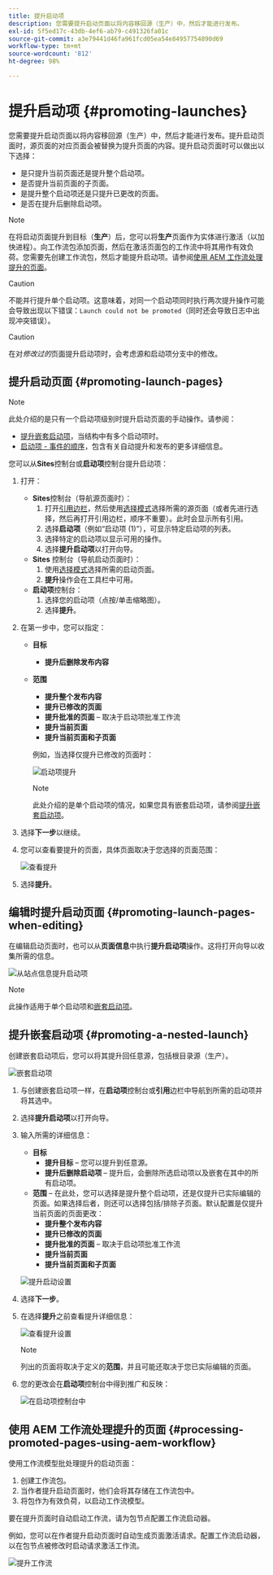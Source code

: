 ```yaml
---
title: 提升启动项
description: 您需要提升启动页面以将内容移回源（生产）中，然后才能进行发布。
exl-id: 5f5ed17c-43db-4ef6-ab79-c491326fa01c
source-git-commit: a3e79441d46fa961fcd05ea54e84957754890d69
workflow-type: tm+mt
source-wordcount: '812'
ht-degree: 98%

---
```


# 提升启动项 {#promoting-launches}

您需要提升启动页面以将内容移回源（生产）中，然后才能进行发布。提升启动页面时，源页面的对应页面会被替换为提升页面的内容。提升启动页面时可以做出以下选择：

* 是只提升当前页面还是提升整个启动项。
* 是否提升当前页面的子页面。
* 是提升整个启动项还是只提升已更改的页面。
* 是否在提升后删除启动项。

>[!NOTE]
>
>在将启动页面提升到目标（**生产**）后，您可以将&#x200B;**生产**&#x200B;页面作为实体进行激活（以加快进程）。向工作流包添加页面，然后在激活页面包的工作流中将其用作有效负荷。您需要先创建工作流包，然后才能提升启动项。请参阅[使用 AEM 工作流处理提升的页面](#processing-promoted-pages-using-aem-workflow)。

>[!CAUTION]
>
>不能并行提升单个启动项。这意味着，对同一个启动项同时执行两次提升操作可能会导致出现以下错误：`Launch could not be promoted`（同时还会导致日志中出现冲突错误）。

>[!CAUTION]
>
>在对&#x200B;*修改过的*&#x200B;页面提升启动项时，会考虑源和启动项分支中的修改。

## 提升启动页面 {#promoting-launch-pages}

>[!NOTE]
>
>此处介绍的是只有一个启动项级别时提升启动页面的手动操作。请参阅：
>
>* [提升嵌套启动项](#promoting-a-nested-launch)，当结构中有多个启动项时。
>* [启动项 - 事件的顺序](/help/sites-cloud/authoring/launches/overview.md#launches-the-order-of-events)，包含有关自动提升和发布的更多详细信息。
>

您可以从&#x200B;**Sites**&#x200B;控制台或&#x200B;**启动项**&#x200B;控制台提升启动项：

1. 打开：
   * **Sites**&#x200B;控制台（导航源页面时）：
      1. 打开[引用边栏](/help/sites-cloud/authoring/fundamentals/environment-tools.md#references)，然后使用[选择模式](/help/sites-cloud/authoring/getting-started/basic-handling.md)选择所需的源页面（或者先进行选择，然后再打开引用边栏，顺序不重要）。此时会显示所有引用。
      1. 选择&#x200B;**启动项**（例如“启动项 (1)”），可显示特定启动项的列表。
      1. 选择特定的启动项以显示可用的操作。
      1. 选择&#x200B;**提升启动项**&#x200B;以打开向导。
   * **Sites** 控制台（导航启动页面时）：
      1. 使用[选择模式](/help/sites-cloud/authoring/getting-started/basic-handling.md)选择所需的启动页面。
      1. **提升**&#x200B;操作会在工具栏中可用。
   * **启动项**&#x200B;控制台：
      1. 选择您的启动项（点按/单击缩略图）。
      1. 选择&#x200B;**提升**。
1. 在第一步中，您可以指定：
   * **目标**
      * **提升后删除发布内容**
   * **范围**
      * **提升整个发布内容**
      * **提升已修改的页面**
      * **提升批准的页面** – 取决于启动项批准工作流
      * **提升当前页面**
      * **提升当前页面和子页面**

     例如，当选择仅提升已修改的页面时：

     ![启动项提升](/help/sites-cloud/authoring/assets/launches-promote.png)

     >[!NOTE]
     >
     >此处介绍的是单个启动项的情况，如果您具有嵌套启动项，请参阅[提升嵌套启动项](#promoting-a-nested-launch)。
1. 选择&#x200B;**下一步**&#x200B;以继续。
1. 您可以查看要提升的页面，具体页面取决于您选择的页面范围：

   ![查看提升](/help/sites-cloud/authoring/assets/launches-promote-review.png)

1. 选择&#x200B;**提升**。

## 编辑时提升启动页面 {#promoting-launch-pages-when-editing}

在编辑启动页面时，也可以从&#x200B;**页面信息**&#x200B;中执行&#x200B;**提升启动项**&#x200B;操作。这将打开向导以收集所需的信息。

![从站点信息提升启动项](/help/sites-cloud/authoring/assets/launches-promote-page-info.png)

>[!NOTE]
>
>此操作适用于单个启动项和[嵌套启动项](#promoting-a-nested-launch)。

## 提升嵌套启动项 {#promoting-a-nested-launch}

创建嵌套启动项后，您可以将其提升回任意源，包括根目录源（生产）。

![嵌套启动项](/help/sites-cloud/authoring/assets/launches-promoting-nested.png)

1. 与创建嵌套启动项一样，在&#x200B;**启动项**&#x200B;控制台或&#x200B;**引用**&#x200B;边栏中导航到所需的启动项并将其选中。
1. 选择&#x200B;**提升启动项**&#x200B;以打开向导。
1. 输入所需的详细信息：
   * **目标**
      * **提升目标** – 您可以提升到任意源。
      * **提升后删除启动项** – 提升后，会删除所选启动项以及嵌套在其中的所有启动项。
   * **范围** – 在此处，您可以选择是提升整个启动项，还是仅提升已实际编辑的页面。如果选择后者，则还可以选择包括/排除子页面。默认配置是仅提升当前页面的页面更改：
      * **提升整个发布内容**
      * **提升已修改的页面**
      * **提升批准的页面** – 取决于启动项批准工作流
      * **提升当前页面**
      * **提升当前页面和子页面**

   ![提升启动设置](/help/sites-cloud/authoring/assets/launches-promote-settings.png)

1. 选择&#x200B;**下一步**。
1. 在选择&#x200B;**提升**&#x200B;之前查看提升详细信息：

   ![查看提升设置](/help/sites-cloud/authoring/assets/launches-promote-review-2.png)

   >[!NOTE]
   >
   >列出的页面将取决于定义的&#x200B;**范围**，并且可能还取决于您已实际编辑的页面。

1. 您的更改会在&#x200B;**启动项**&#x200B;控制台中得到推广和反映：

   ![在启动项控制台中](/help/sites-cloud/authoring/assets/launches-console.png)

## 使用 AEM 工作流处理提升的页面 {#processing-promoted-pages-using-aem-workflow}

使用工作流模型批处理提升的启动页面：

1. 创建工作流包。
1. 当作者提升启动页面时，他们会将其存储在工作流包中。
1. 将包作为有效负荷，以启动工作流模型。

要在提升页面时自动启动工作流，请为包节点配置工作流启动器。<!--To start a workflow automatically when pages are promoted, [configure a workflow launcher](/help/sites-administering/workflows-starting.md#workflows-launchers) for the package node.-->

例如，您可以在作者提升启动页面时自动生成页面激活请求。配置工作流启动器，以在包节点被修改时启动请求激活工作流。

![提升工作流](/help/sites-cloud/authoring/assets/launches-create-workflow.png)
